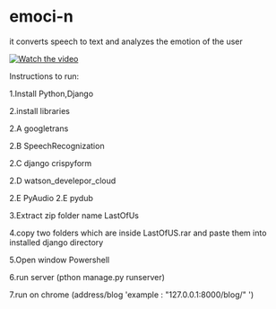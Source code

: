 # emoci-n
it converts speech to text and analyzes the emotion of the user


[![Watch the video](https://raw.github.com/GabLeRoux/WebMole/master/ressources/WebMole_Youtube_Video.png)](https://www.youtube.com/watch?v=MAgU1kcRTf8&feature=youtu.be)

Instructions to run:

1.Install Python,Django

2.install libraries 

2.A googletrans 

2.B SpeechRecognization

2.C django crispyform

2.D watson_develepor_cloud 

2.E PyAudio 2.E pydub

3.Extract zip folder name LastOfUs

4.copy two folders which are inside LastOfUS.rar and paste them into installed django directory

5.Open window Powershell

6.run server (pthon manage.py runserver)

7.run on chrome (address/blog 'example : "127.0.0.1:8000/blog/" ')
